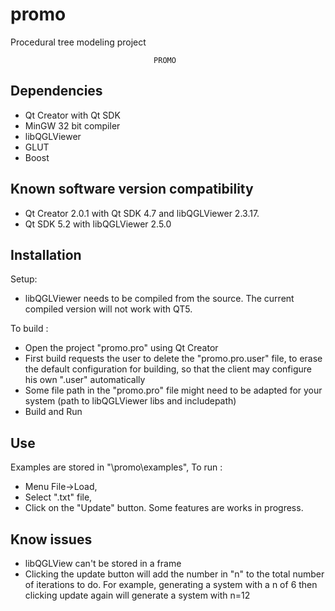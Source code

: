 # promo
Procedural tree modeling project

                                    PROMO

Dependencies
------------
- Qt Creator with Qt SDK
- MinGW 32 bit compiler
- libQGLViewer
- GLUT
- Boost


Known software version compatibility
------------------------------------
- Qt Creator 2.0.1 with Qt SDK 4.7 and libQGLViewer 2.3.17. 
- Qt SDK 5.2 with libQGLViewer  2.5.0
	

Installation
------------
Setup:
- libQGLViewer needs to be compiled from the source. The current compiled
  version will not work with QT5.
  
To build :
- Open the project "promo.pro" using Qt Creator
- First build requests the user to delete the "promo.pro.user" file, to erase 
    the default configuration for building, so that the client may configure 
	his own ".user" automatically
- Some file path in the "promo.pro" file might need to be adapted for your system
   (path to libQGLViewer libs and includepath)
- Build and Run


Use
---
Examples are stored in "\promo\examples",
To run :
- Menu File->Load,
- Select ".txt" file,
- Click on the "Update" button.
Some features are works in progress.


Know issues
-----------
- libQGLView can't be stored in a frame
- Clicking the update button will add the number in "n" to the total number
    of iterations to do. For example, generating a system with a n of 6 then clicking
    update again will generate a system with n=12
